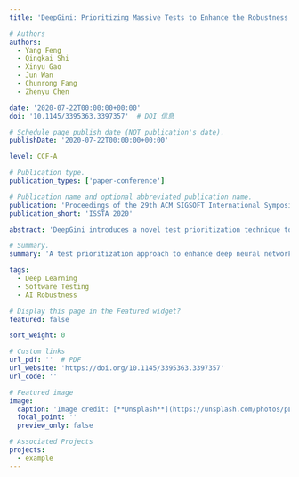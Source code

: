 ```yaml
---
title: 'DeepGini: Prioritizing Massive Tests to Enhance the Robustness of Deep Neural Networks'

# Authors
authors:
  - Yang Feng
  - Qingkai Shi
  - Xinyu Gao
  - Jun Wan
  - Chunrong Fang
  - Zhenyu Chen

date: '2020-07-22T00:00:00+00:00'
doi: '10.1145/3395363.3397357'  # DOI 信息

# Schedule page publish date (NOT publication's date).
publishDate: '2020-07-22T00:00:00+00:00'  

level: CCF-A

# Publication type.
publication_types: ['paper-conference']

# Publication name and optional abbreviated publication name.
publication: 'Proceedings of the 29th ACM SIGSOFT International Symposium on Software Testing and Analysis'
publication_short: 'ISSTA 2020'

abstract: 'DeepGini introduces a novel test prioritization technique to improve the robustness of deep neural networks by efficiently ranking massive test cases.'

# Summary.
summary: 'A test prioritization approach to enhance deep neural network robustness using uncertainty-based ranking.'

tags:
  - Deep Learning
  - Software Testing
  - AI Robustness

# Display this page in the Featured widget?
featured: false

sort_weight: 0

# Custom links
url_pdf: ''  # PDF
url_website: 'https://doi.org/10.1145/3395363.3397357'
url_code: ''

# Featured image
image:
  caption: 'Image credit: [**Unsplash**](https://unsplash.com/photos/pLCdAaMFLTE)'
  focal_point: ''
  preview_only: false

# Associated Projects
projects:
  - example
---
```

